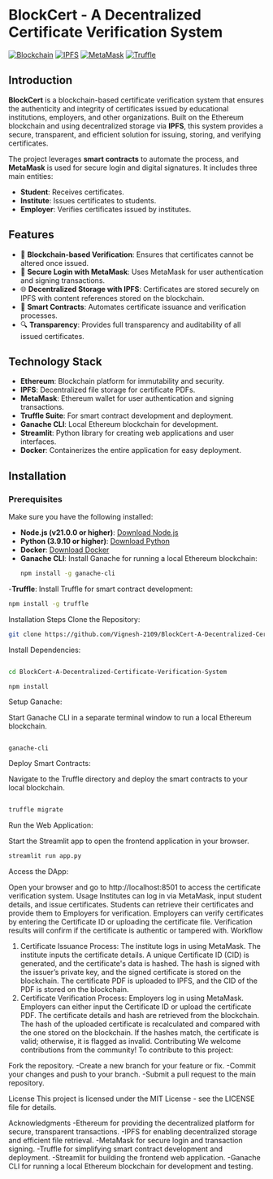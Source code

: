 # BlockCert - A Decentralized Certificate Verification System

[![Blockchain](https://img.shields.io/badge/Blockchain-Ethereum-brightgreen)](https://ethereum.org/)
[![IPFS](https://img.shields.io/badge/Storage-IPFS-blue)](https://ipfs.io/)
[![MetaMask](https://img.shields.io/badge/Wallet-MetaMask-orange)](https://metamask.io/)
[![Truffle](https://img.shields.io/badge/Framework-Truffle-yellowgreen)](https://trufflesuite.com/)

## Introduction

**BlockCert** is a blockchain-based certificate verification system that ensures the authenticity and integrity of certificates issued by educational institutions, employers, and other organizations. Built on the Ethereum blockchain and using decentralized storage via **IPFS**, this system provides a secure, transparent, and efficient solution for issuing, storing, and verifying certificates.

The project leverages **smart contracts** to automate the process, and **MetaMask** is used for secure login and digital signatures. It includes three main entities:
- **Student**: Receives certificates.
- **Institute**: Issues certificates to students.
- **Employer**: Verifies certificates issued by institutes.

## Features

- 🚀 **Blockchain-based Verification**: Ensures that certificates cannot be altered once issued.
- 🔐 **Secure Login with MetaMask**: Uses MetaMask for user authentication and signing transactions.
- 🌐 **Decentralized Storage with IPFS**: Certificates are stored securely on IPFS with content references stored on the blockchain.
- 📜 **Smart Contracts**: Automates certificate issuance and verification processes.
- 🔍 **Transparency**: Provides full transparency and auditability of all issued certificates.

## Technology Stack

- **Ethereum**: Blockchain platform for immutability and security.
- **IPFS**: Decentralized file storage for certificate PDFs.
- **MetaMask**: Ethereum wallet for user authentication and signing transactions.
- **Truffle Suite**: For smart contract development and deployment.
- **Ganache CLI**: Local Ethereum blockchain for development.
- **Streamlit**: Python library for creating web applications and user interfaces.
- **Docker**: Containerizes the entire application for easy deployment.

## Installation

### Prerequisites

Make sure you have the following installed:

- **Node.js (v21.0.0 or higher)**: [Download Node.js](https://nodejs.org/)
- **Python (3.9.10 or higher)**: [Download Python](https://www.python.org/downloads/)
- **Docker**: [Download Docker](https://www.docker.com/get-started)
- **Ganache CLI**: Install Ganache for running a local Ethereum blockchain:
  ```bash
  npm install -g ganache-cli
  ```
-**Truffle**: Install Truffle for smart contract development:
``` bash
npm install -g truffle
```

Installation Steps
Clone the Repository:

``` bash
git clone https://github.com/Vignesh-2109/BlockCert-A-Decentralized-Certificate-Verification-System.git
```

Install Dependencies:

```bash

cd BlockCert-A-Decentralized-Certificate-Verification-System
```
```
npm install
```
Setup Ganache:

Start Ganache CLI in a separate terminal window to run a local Ethereum blockchain.
``` bash

ganache-cli
```
Deploy Smart Contracts:

Navigate to the Truffle directory and deploy the smart contracts to your local blockchain.
```bash

truffle migrate
```
Run the Web Application:

Start the Streamlit app to open the frontend application in your browser.
```bash
streamlit run app.py
```
Access the DApp:

Open your browser and go to http://localhost:8501 to access the certificate verification system.
Usage
Institutes can log in via MetaMask, input student details, and issue certificates.
Students can retrieve their certificates and provide them to Employers for verification.
Employers can verify certificates by entering the Certificate ID or uploading the certificate file.
Verification results will confirm if the certificate is authentic or tampered with.
Workflow
1. Certificate Issuance Process:
The institute logs in using MetaMask.
The institute inputs the certificate details.
A unique Certificate ID (CID) is generated, and the certificate's data is hashed.
The hash is signed with the issuer’s private key, and the signed certificate is stored on the blockchain.
The certificate PDF is uploaded to IPFS, and the CID of the PDF is stored on the blockchain.
2. Certificate Verification Process:
Employers log in using MetaMask.
Employers can either input the Certificate ID or upload the certificate PDF.
The certificate details and hash are retrieved from the blockchain.
The hash of the uploaded certificate is recalculated and compared with the one stored on the blockchain.
If the hashes match, the certificate is valid; otherwise, it is flagged as invalid.
Contributing
We welcome contributions from the community! To contribute to this project:

Fork the repository.
-Create a new branch for your feature or fix.
-Commit your changes and push to your branch.
-Submit a pull request to the main repository.

License
This project is licensed under the MIT License - see the LICENSE file for details.

Acknowledgments
-Ethereum for providing the decentralized platform for secure, transparent transactions.
-IPFS for enabling decentralized storage and efficient file retrieval.
-MetaMask for secure login and transaction signing.
-Truffle for simplifying smart contract development and deployment.
-Streamlit for building the frontend web application.
-Ganache CLI for running a local Ethereum blockchain for development and testing.

